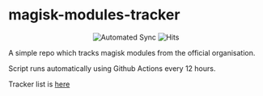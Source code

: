 # magisk-modules-tracker

<p align=center>
<img src="https://github.com/DivideTrackers/magisk-modules-tracker/workflows/Automated%20Sync/badge.svg" alt="Automated Sync">
<img src="https://hits.seeyoufarm.com/api/count/incr/badge.svg?url=https%3A%2F%2Fgithub.com%2FDivideTrackers%2Fmagisk-modules-tracker&amp;count_bg=%2379C83D&amp;title_bg=%23555555&amp;icon=&amp;icon_color=%23E7E7E7&amp;title=hits&amp;edge_flat=true" alt="Hits">
</p>

A simple repo which tracks magisk modules from the official organisation.

Script runs automatically using Github Actions every 12 hours.

Tracker list is <a href="https://github.com/DivideTrackers/magisk-modules-tracker/blob/main/modules.json">here</a>